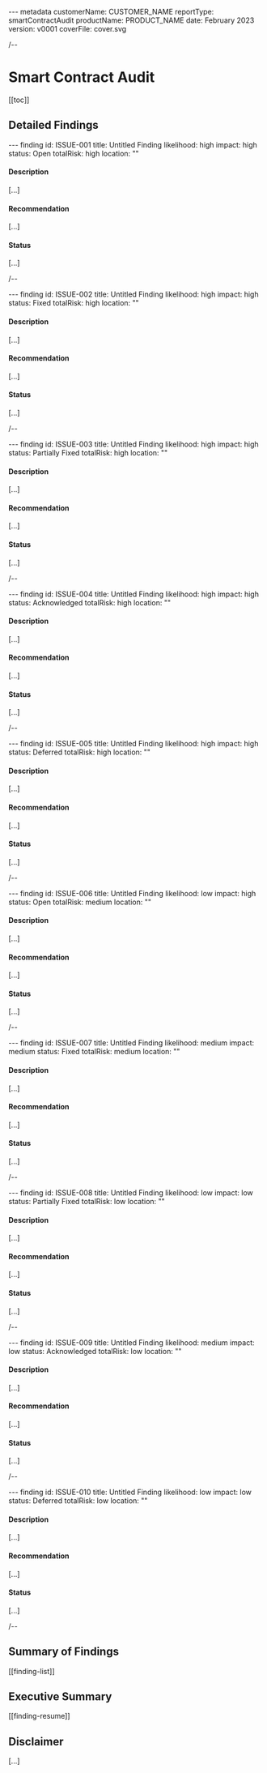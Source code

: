 --- metadata
customerName: CUSTOMER_NAME
reportType: smartContractAudit
productName: PRODUCT_NAME
date: February 2023
version: v0001
coverFile: cover.svg

/--

# Smart Contract Audit

[[toc]]

## Detailed Findings

--- finding
id: ISSUE-001
title: Untitled Finding
likelihood: high
impact: high
status: Open
totalRisk: high
location: ""

#### Description

[...]

#### Recommendation

[...]

#### Status

[...]

/--

--- finding
id: ISSUE-002
title: Untitled Finding
likelihood: high
impact: high
status: Fixed
totalRisk: high
location: ""

#### Description

[...]

#### Recommendation

[...]

#### Status

[...]

/--

--- finding
id: ISSUE-003
title: Untitled Finding
likelihood: high
impact: high
status: Partially Fixed
totalRisk: high
location: ""

#### Description

[...]

#### Recommendation

[...]

#### Status

[...]

/--

--- finding
id: ISSUE-004
title: Untitled Finding
likelihood: high
impact: high
status: Acknowledged
totalRisk: high
location: ""

#### Description

[...]

#### Recommendation

[...]

#### Status

[...]

/--

--- finding
id: ISSUE-005
title: Untitled Finding
likelihood: high
impact: high
status: Deferred
totalRisk: high
location: ""

#### Description

[...]

#### Recommendation

[...]

#### Status

[...]

/--

--- finding
id: ISSUE-006
title: Untitled Finding
likelihood: low
impact: high
status: Open
totalRisk: medium
location: ""

#### Description

[...]

#### Recommendation

[...]

#### Status

[...]

/--

--- finding
id: ISSUE-007
title: Untitled Finding
likelihood: medium
impact: medium
status: Fixed
totalRisk: medium
location: ""

#### Description

[...]

#### Recommendation

[...]

#### Status

[...]

/--

--- finding
id: ISSUE-008
title: Untitled Finding
likelihood: low
impact: low
status: Partially Fixed
totalRisk: low
location: ""

#### Description

[...]

#### Recommendation

[...]

#### Status

[...]

/--

--- finding
id: ISSUE-009
title: Untitled Finding
likelihood: medium
impact: low
status: Acknowledged
totalRisk: low
location: ""

#### Description

[...]

#### Recommendation

[...]

#### Status

[...]

/--

--- finding
id: ISSUE-010
title: Untitled Finding
likelihood: low
impact: low
status: Deferred
totalRisk: low
location: ""

#### Description

[...]

#### Recommendation

[...]

#### Status

[...]

/--

## Summary of Findings

[[finding-list]]

## Executive Summary

[[finding-resume]]

## Disclaimer

[...]
